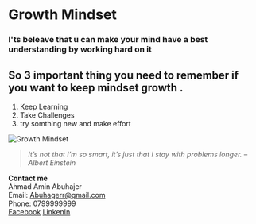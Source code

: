 # Growth Mindset 
### I'ts beleave that u can make your mind have a best understanding by working hard on it
## So 3 important thing you need to **remember** if you want to keep mindset growth .
1. Keep Learning
2. Take Challenges
3. try somthing new and make effort

![Growth Mindset](https://bronxjiujitsu.com/upload/blogs/Screen_Shot_2019-12-17_at_3.51_.22_PM_.png)

> *It’s not that I’m so smart, it’s just that I stay with problems longer. – Albert Einstein*



**Contact me**\
Ahmad Amin Abuhajer\
Email: [Abuhagerr@gmail.com](Abuhagerr@gmail.com)\
Phone: 0799999999\
[Facebook](https://www.facebook.com/abuhager1)   [LinkenIn](https://www.linkedin.com/in/ahmad-abuhajer-a75b23189/)

